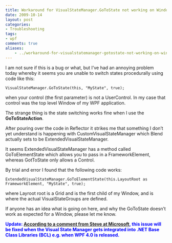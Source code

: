 ```yaml
---
title: Workaround for VisualStateManager.GoToState not working on Window
date: 2009-10-14
layout: post
categories:
- Troubleshooting
tags:
- wpf
comments: true
aliases:
    - ../workaround-for-visualstatemanager-gotostate-not-working-on-window
---
```


I am not sure if this is a bug or what, but I’ve had an annoying problem today whereby it seems you are unable to switch states procedurally using code like this:

    VisualStateManager.GoToState(this, "MyState", true);
when your control (the first parameter) is not a UserControl. In my case that control was the top level Window of my WPF application.

The strange thing is the state switching works fine when I use the **GoToStateAction**.

After pouring over the code in Reflector it strikes me that something I don’t yet understand is happening with CustomVisualStateManager which Blend actually sets to be ExtendedVisualStateManager.

It seems ExtendedVisualStateManager has a method called GoToElementState which allows you to pass in a FrameworkElement, whereas GotToState only allows a Control.

By trial and error I found that the following code works:

    ExtendedVisualStateManager.GoToElementState(this.LayoutRoot as FrameworkElement, "MyState", true);
where Layroot root is a Grid and is the first child of my Window, and is where the actual VisualStateGroups are defined.

If anyone has an idea what is going on here, and why the GoToState doesn’t work as expected for a Window, please let me know.

<span style="color: #0000ff;"><strong>Update: <a href="http://connect.microsoft.com/Expression/feedback/ViewFeedback.aspx?FeedbackID=509740#details">According to a comment from Steve at Microsoft</a>, this issue will be fixed when the Visual State Manager gets integrated into .NET Base Class Libraries (BCL) e.g. when WPF 4.0 is released.</strong></span>